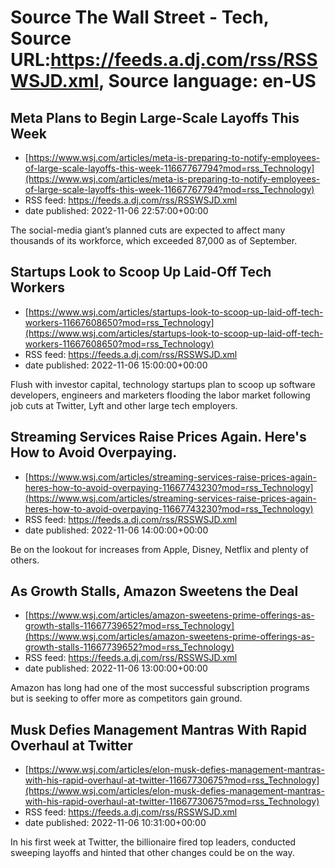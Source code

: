 # Source The Wall Street - Tech, Source URL:https://feeds.a.dj.com/rss/RSSWSJD.xml, Source language: en-US

## Meta Plans to Begin Large-Scale Layoffs This Week
 - [https://www.wsj.com/articles/meta-is-preparing-to-notify-employees-of-large-scale-layoffs-this-week-11667767794?mod=rss_Technology](https://www.wsj.com/articles/meta-is-preparing-to-notify-employees-of-large-scale-layoffs-this-week-11667767794?mod=rss_Technology)
 - RSS feed: https://feeds.a.dj.com/rss/RSSWSJD.xml
 - date published: 2022-11-06 22:57:00+00:00

The social-media giant’s planned cuts are expected to affect many thousands of its workforce, which exceeded 87,000 as of September.

## Startups Look to Scoop Up Laid-Off Tech Workers
 - [https://www.wsj.com/articles/startups-look-to-scoop-up-laid-off-tech-workers-11667608650?mod=rss_Technology](https://www.wsj.com/articles/startups-look-to-scoop-up-laid-off-tech-workers-11667608650?mod=rss_Technology)
 - RSS feed: https://feeds.a.dj.com/rss/RSSWSJD.xml
 - date published: 2022-11-06 15:00:00+00:00

Flush with investor capital, technology startups plan to scoop up software developers, engineers and marketers flooding the labor market following job cuts at Twitter, Lyft and other large tech employers.

## Streaming Services Raise Prices Again. Here's How to Avoid Overpaying.
 - [https://www.wsj.com/articles/streaming-services-raise-prices-again-heres-how-to-avoid-overpaying-11667743230?mod=rss_Technology](https://www.wsj.com/articles/streaming-services-raise-prices-again-heres-how-to-avoid-overpaying-11667743230?mod=rss_Technology)
 - RSS feed: https://feeds.a.dj.com/rss/RSSWSJD.xml
 - date published: 2022-11-06 14:00:00+00:00

Be on the lookout for increases from Apple, Disney, Netflix and plenty of others.

## As Growth Stalls, Amazon Sweetens the Deal
 - [https://www.wsj.com/articles/amazon-sweetens-prime-offerings-as-growth-stalls-11667739652?mod=rss_Technology](https://www.wsj.com/articles/amazon-sweetens-prime-offerings-as-growth-stalls-11667739652?mod=rss_Technology)
 - RSS feed: https://feeds.a.dj.com/rss/RSSWSJD.xml
 - date published: 2022-11-06 13:00:00+00:00

Amazon has long had one of the most successful subscription programs but is seeking to offer more as competitors gain ground.

## Musk Defies Management Mantras With Rapid Overhaul at Twitter
 - [https://www.wsj.com/articles/elon-musk-defies-management-mantras-with-his-rapid-overhaul-at-twitter-11667730675?mod=rss_Technology](https://www.wsj.com/articles/elon-musk-defies-management-mantras-with-his-rapid-overhaul-at-twitter-11667730675?mod=rss_Technology)
 - RSS feed: https://feeds.a.dj.com/rss/RSSWSJD.xml
 - date published: 2022-11-06 10:31:00+00:00

In his first week at Twitter, the billionaire fired top leaders, conducted sweeping layoffs and hinted that other changes could be on the way.
